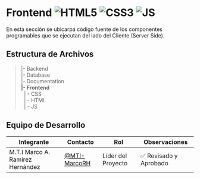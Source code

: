# Frontend ![HTML5](https://img.shields.io/badge/HTML5-E34F26?style=for-the-badge&logo=html5&logoColor=white) ![CSS3](https://img.shields.io/badge/CSS3-1572B6?style=for-the-badge&logo=css3&logoColor=white) ![JS](https://img.shields.io/badge/JavaScript-323330?style=for-the-badge&logo=javascript&logoColor=F7DF1E)


En esta sección se ubicarpá  código fuente de los componentes programables que se ejecutan del lado del Cliente (Server Side).

## Estructura de Archivos

>|- Backend <br>
>|- Database<br>
>|- Documentation<br>
>**|- Frontend**<br>
>&nbsp;&nbsp;| - CSS<br>
>&nbsp;&nbsp;| - HTML<br>
>&nbsp;&nbsp;| - JS<br>


## Equipo de Desarrollo

| Integrante | Contacto | Rol | Observaciones |
|-------------|--------|----------|---------------|
|M.T.I Marco A. Ramírez Hernández|[@MTI-MarcoRH](https://github.com/MTI-MarcoRH)|Líder del Proyecto|✅ Revisado y Aprobado|

